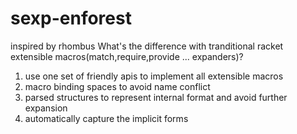 # sexp-enforest
inspired by rhombus
What's the difference with tranditional racket extensible macros(match,require,provide ... expanders)?
1. use one set of friendly apis to implement all extensible macros
2. macro binding spaces to avoid name conflict
3. parsed structures to represent internal format and avoid further expansion
4. automatically capture the implicit forms